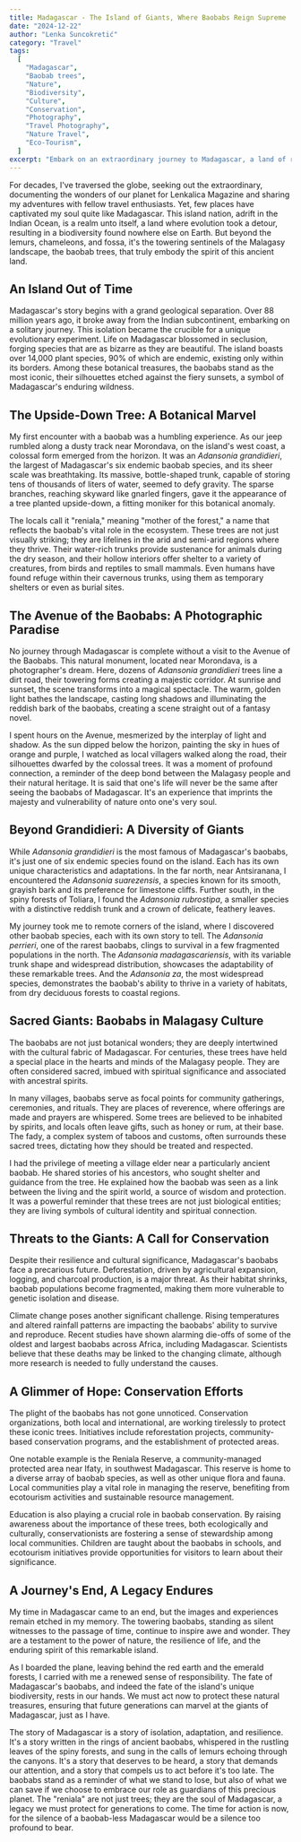 ```yaml
---
title: Madagascar - The Island of Giants, Where Baobabs Reign Supreme
date: "2024-12-22"
author: "Lenka Suncokretić"
category: "Travel"
tags:
  [
    "Madagascar",
    "Baobab trees",
    "Nature",
    "Biodiversity",
    "Culture",
    "Conservation",
    "Photography",
    "Travel Photography",
    "Nature Travel",
    "Eco-Tourism",
  ]
excerpt: "Embark on an extraordinary journey to Madagascar, a land of remarkable biodiversity, where towering baobab trees, evolution's marvels, embody the spirit of this ancient island. Discover their unique adaptations, cultural significance, and the urgent need for conservation efforts to preserve these natural treasures."
---
```


For decades, I've traversed the globe, seeking out the extraordinary, documenting the wonders of our planet for Lenkalica Magazine and sharing my adventures with fellow travel enthusiasts. Yet, few places have captivated my soul quite like Madagascar. This island nation, adrift in the Indian Ocean, is a realm unto itself, a land where evolution took a detour, resulting in a biodiversity found nowhere else on Earth. But beyond the lemurs, chameleons, and fossa, it's the towering sentinels of the Malagasy landscape, the baobab trees, that truly embody the spirit of this ancient land.

## An Island Out of Time

Madagascar's story begins with a grand geological separation. Over 88 million years ago, it broke away from the Indian subcontinent, embarking on a solitary journey. This isolation became the crucible for a unique evolutionary experiment. Life on Madagascar blossomed in seclusion, forging species that are as bizarre as they are beautiful. The island boasts over 14,000 plant species, 90% of which are endemic, existing only within its borders. Among these botanical treasures, the baobabs stand as the most iconic, their silhouettes etched against the fiery sunsets, a symbol of Madagascar's enduring wildness.

## The Upside-Down Tree: A Botanical Marvel

My first encounter with a baobab was a humbling experience. As our jeep rumbled along a dusty track near Morondava, on the island's west coast, a colossal form emerged from the horizon. It was an _Adansonia grandidieri_, the largest of Madagascar's six endemic baobab species, and its sheer scale was breathtaking. Its massive, bottle-shaped trunk, capable of storing tens of thousands of liters of water, seemed to defy gravity. The sparse branches, reaching skyward like gnarled fingers, gave it the appearance of a tree planted upside-down, a fitting moniker for this botanical anomaly.

The locals call it "reniala," meaning "mother of the forest," a name that reflects the baobab's vital role in the ecosystem. These trees are not just visually striking; they are lifelines in the arid and semi-arid regions where they thrive. Their water-rich trunks provide sustenance for animals during the dry season, and their hollow interiors offer shelter to a variety of creatures, from birds and reptiles to small mammals. Even humans have found refuge within their cavernous trunks, using them as temporary shelters or even as burial sites.

## The Avenue of the Baobabs: A Photographic Paradise

No journey through Madagascar is complete without a visit to the Avenue of the Baobabs. This natural monument, located near Morondava, is a photographer's dream. Here, dozens of _Adansonia grandidieri_ trees line a dirt road, their towering forms creating a majestic corridor. At sunrise and sunset, the scene transforms into a magical spectacle. The warm, golden light bathes the landscape, casting long shadows and illuminating the reddish bark of the baobabs, creating a scene straight out of a fantasy novel.

I spent hours on the Avenue, mesmerized by the interplay of light and shadow. As the sun dipped below the horizon, painting the sky in hues of orange and purple, I watched as local villagers walked along the road, their silhouettes dwarfed by the colossal trees. It was a moment of profound connection, a reminder of the deep bond between the Malagasy people and their natural heritage. It is said that one's life will never be the same after seeing the baobabs of Madagascar. It's an experience that imprints the majesty and vulnerability of nature onto one's very soul.

## Beyond Grandidieri: A Diversity of Giants

While _Adansonia grandidieri_ is the most famous of Madagascar's baobabs, it's just one of six endemic species found on the island. Each has its own unique characteristics and adaptations. In the far north, near Antsiranana, I encountered the _Adansonia suarezensis_, a species known for its smooth, grayish bark and its preference for limestone cliffs. Further south, in the spiny forests of Toliara, I found the _Adansonia rubrostipa_, a smaller species with a distinctive reddish trunk and a crown of delicate, feathery leaves.

My journey took me to remote corners of the island, where I discovered other baobab species, each with its own story to tell. The _Adansonia perrieri_, one of the rarest baobabs, clings to survival in a few fragmented populations in the north. The _Adansonia madagascariensis_, with its variable trunk shape and widespread distribution, showcases the adaptability of these remarkable trees. And the _Adansonia za_, the most widespread species, demonstrates the baobab's ability to thrive in a variety of habitats, from dry deciduous forests to coastal regions.

## Sacred Giants: Baobabs in Malagasy Culture

The baobabs are not just botanical wonders; they are deeply intertwined with the cultural fabric of Madagascar. For centuries, these trees have held a special place in the hearts and minds of the Malagasy people. They are often considered sacred, imbued with spiritual significance and associated with ancestral spirits.

In many villages, baobabs serve as focal points for community gatherings, ceremonies, and rituals. They are places of reverence, where offerings are made and prayers are whispered. Some trees are believed to be inhabited by spirits, and locals often leave gifts, such as honey or rum, at their base. The fady, a complex system of taboos and customs, often surrounds these sacred trees, dictating how they should be treated and respected.

I had the privilege of meeting a village elder near a particularly ancient baobab. He shared stories of his ancestors, who sought shelter and guidance from the tree. He explained how the baobab was seen as a link between the living and the spirit world, a source of wisdom and protection. It was a powerful reminder that these trees are not just biological entities; they are living symbols of cultural identity and spiritual connection.

## Threats to the Giants: A Call for Conservation

Despite their resilience and cultural significance, Madagascar's baobabs face a precarious future. Deforestation, driven by agricultural expansion, logging, and charcoal production, is a major threat. As their habitat shrinks, baobab populations become fragmented, making them more vulnerable to genetic isolation and disease.

Climate change poses another significant challenge. Rising temperatures and altered rainfall patterns are impacting the baobabs' ability to survive and reproduce. Recent studies have shown alarming die-offs of some of the oldest and largest baobabs across Africa, including Madagascar. Scientists believe that these deaths may be linked to the changing climate, although more research is needed to fully understand the causes.

## A Glimmer of Hope: Conservation Efforts

The plight of the baobabs has not gone unnoticed. Conservation organizations, both local and international, are working tirelessly to protect these iconic trees. Initiatives include reforestation projects, community-based conservation programs, and the establishment of protected areas.

One notable example is the Reniala Reserve, a community-managed protected area near Ifaty, in southwest Madagascar. This reserve is home to a diverse array of baobab species, as well as other unique flora and fauna. Local communities play a vital role in managing the reserve, benefiting from ecotourism activities and sustainable resource management.

Education is also playing a crucial role in baobab conservation. By raising awareness about the importance of these trees, both ecologically and culturally, conservationists are fostering a sense of stewardship among local communities. Children are taught about the baobabs in schools, and ecotourism initiatives provide opportunities for visitors to learn about their significance.

## A Journey's End, A Legacy Endures

My time in Madagascar came to an end, but the images and experiences remain etched in my memory. The towering baobabs, standing as silent witnesses to the passage of time, continue to inspire awe and wonder. They are a testament to the power of nature, the resilience of life, and the enduring spirit of this remarkable island.

As I boarded the plane, leaving behind the red earth and the emerald forests, I carried with me a renewed sense of responsibility. The fate of Madagascar's baobabs, and indeed the fate of the island's unique biodiversity, rests in our hands. We must act now to protect these natural treasures, ensuring that future generations can marvel at the giants of Madagascar, just as I have.

The story of Madagascar is a story of isolation, adaptation, and resilience. It's a story written in the rings of ancient baobabs, whispered in the rustling leaves of the spiny forests, and sung in the calls of lemurs echoing through the canyons. It's a story that deserves to be heard, a story that demands our attention, and a story that compels us to act before it's too late. The baobabs stand as a reminder of what we stand to lose, but also of what we can save if we choose to embrace our role as guardians of this precious planet. The "reniala" are not just trees; they are the soul of Madagascar, a legacy we must protect for generations to come. The time for action is now, for the silence of a baobab-less Madagascar would be a silence too profound to bear.
